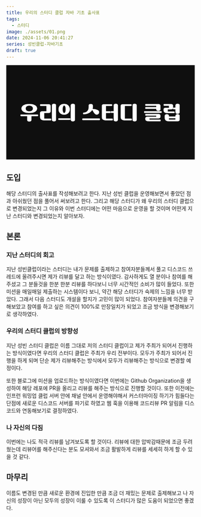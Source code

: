 ```yaml
---
title: 우리의 스터디 클럽 자바 기초 출사표
tags:
  - 스터디
image: ./assets/01.png
date: 2024-11-06 20:41:27
series: 성빈클럽-자바기초
draft: true
---
```


![썸네일](./assets/01.png)

## 도입

해당 스터디의 출사표를 작성해보려고 한다. 지난 성빈 클럽을 운영해보면서 좋았던 점과 아쉬웠던 점을 풀어서 써보려고 한다. 그리고 해당 스터디가 왜 우리의 스터디 클럽으로 변경되었는지 그 이유와 이번 스터디에는 어떤 마음으로 운영을 할 것이며 어떤게 지난 스터디와 변경되었는지 알아보자.

## 본론

### 지난 스터디의 회고

지난 성빈클럽이라는 스터디는 내가 문제를 출제하고 참여자분들께서 풀고 디스코드 쓰레드에 올려주시면 제가 리뷰를 달고 하는 방식이였다. 감사하게도 열 분이나 참여를 해주셨고 그 분들것을 한분 한분 리뷰를 하다보니 너무 시간적인 소비가 많이 들었다. 또한 미션을 매일매일 제출하는 시스템이다 보니, 약간 해당 스터디가 숙제의 느낌을 너무 받았다. 그래서 다음 스터디도 개설을 할지가 고민이 많이 되었다. 참여자분들께 의견을 구해보았고 참여를 하고 싶은 의견이 100%로 만장일치가 되었고 조금 방식을 변경해보기로 생각하였다.

### 우리의 스터디 클럽의 방향성

지난 성빈 스터디 클럽은 이름 그대로 저의 스터디 클럽이고 제가 주최가 되어서 진행하는 방식이였다면 우리의 스터디 클럽은 주최가 우리 전부이다. 모두가 주최가 되어서 진행을 하게 되며 단순 제가 리뷰해주는 방식에서 모두가 리뷰해주는 방식으로 변경할 예정이다.

또한 블로그에 미션을 업로드하는 방식이였다면 이번에는 Github Organization을 생성하여 해당 레포에 PR을 올리고 리뷰를 해주는 방식으로 진행할 것이다. 또한 이전에는 인프런 워밍업 클럽 서버 안에 채널 안에서 운영해야해서 커스터마이징 하기가 힘들다는 단점에 새로운 디스코드 서버를 파기로 하였고 웹 훅을 이용해 코드리뷰 PR 알림을 디스코드와 연동해보기로 결정하였다.

### 나 자신의 다짐

이번에는 나도 적극 리뷰를 남겨보도록 할 것이다. 리뷰에 대한 압박감때문에 조금 두려웠는데 리뷰어를 해주신다는 분도 모셔와서 조금 활발하게 리뷰를 세세히 하게 할 수 있을 것 같다.

## 마무리

이름도 변경된 만큼 새로운 환경에 진입한 만큼 조금 더 재밌는 문제로 출제해보고 나 자신의 성장이 아닌 모두의 성장이 이룰 수 있도록 이 스터디가 많은 도움이 되었으면 좋겠다.
